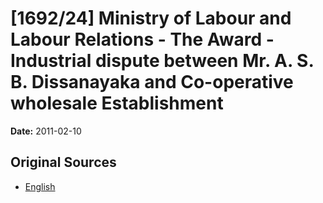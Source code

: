 # [1692/24] Ministry of Labour and Labour Relations - The Award - Industrial dispute between Mr. A. S. B. Dissanayaka and Co-operative wholesale Establishment

**Date:** 2011-02-10

## Original Sources

- [English](https://documents.gov.lk/view/extra-gazettes/2011/2/1692-24_E.pdf)
